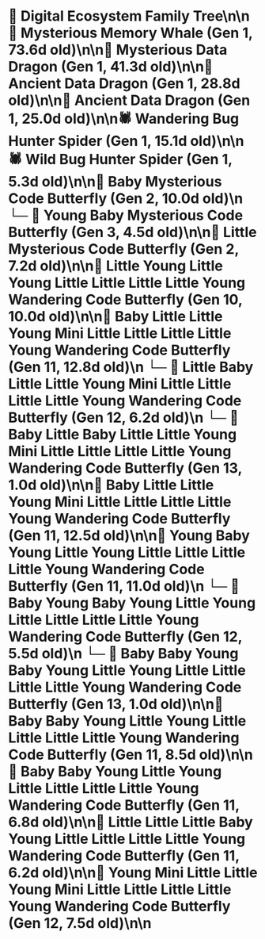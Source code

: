 # 🌳 Digital Ecosystem Family Tree\n\n🐋 Mysterious Memory Whale (Gen 1, 73.6d old)\n\n🐉 Mysterious Data Dragon (Gen 1, 41.3d old)\n\n🐉 Ancient Data Dragon (Gen 1, 28.8d old)\n\n🐉 Ancient Data Dragon (Gen 1, 25.0d old)\n\n🕷️ Wandering Bug Hunter Spider (Gen 1, 15.1d old)\n\n🕷️ Wild Bug Hunter Spider (Gen 1, 5.3d old)\n\n🦋 Baby Mysterious Code Butterfly (Gen 2, 10.0d old)\n  └─ 🦋 Young Baby Mysterious Code Butterfly (Gen 3, 4.5d old)\n\n🦋 Little Mysterious Code Butterfly (Gen 2, 7.2d old)\n\n🦋 Little Young Little Young Little Little Little Little Young Wandering Code Butterfly (Gen 10, 10.0d old)\n\n🦋 Baby Little Little Young Mini Little Little Little Little Young Wandering Code Butterfly (Gen 11, 12.8d old)\n  └─ 🦋 Little Baby Little Little Young Mini Little Little Little Little Young Wandering Code Butterfly (Gen 12, 6.2d old)\n    └─ 🦋 Baby Little Baby Little Little Young Mini Little Little Little Little Young Wandering Code Butterfly (Gen 13, 1.0d old)\n\n🦋 Baby Little Little Young Mini Little Little Little Little Young Wandering Code Butterfly (Gen 11, 12.5d old)\n\n🦋 Young Baby Young Little Young Little Little Little Little Young Wandering Code Butterfly (Gen 11, 11.0d old)\n  └─ 🦋 Baby Young Baby Young Little Young Little Little Little Little Young Wandering Code Butterfly (Gen 12, 5.5d old)\n    └─ 🦋 Baby Baby Young Baby Young Little Young Little Little Little Little Young Wandering Code Butterfly (Gen 13, 1.0d old)\n\n🦋 Baby Baby Young Little Young Little Little Little Little Young Wandering Code Butterfly (Gen 11, 8.5d old)\n\n🦋 Baby Baby Young Little Young Little Little Little Little Young Wandering Code Butterfly (Gen 11, 6.8d old)\n\n🦋 Little Little Little Baby Young Little Little Little Little Young Wandering Code Butterfly (Gen 11, 6.2d old)\n\n🦋 Young Mini Little Little Young Mini Little Little Little Little Young Wandering Code Butterfly (Gen 12, 7.5d old)\n\n